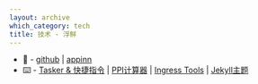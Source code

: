 ```yaml
---
layout: archive
which_category: tech
title: 技术 - 浮鲜
---
```


- 🔗 - [github](https://github.com/feeshy) | [appinn](https://meta.appinn.net/u/feeshy)
- ⌨️ - [Tasker & 快捷指令](/lists/smartphonesmart) | [PPI计算器](/ppi-calc/) | [Ingress Tools](/ingress-tools/) | [Jekyll主题](https://github.com/feeshy/less-style-please)